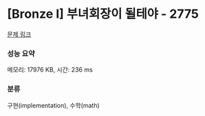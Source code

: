 # [Bronze I] 부녀회장이 될테야 - 2775 

[문제 링크](https://www.acmicpc.net/problem/2775) 

### 성능 요약

메모리: 17976 KB, 시간: 236 ms

### 분류

구현(implementation), 수학(math)

